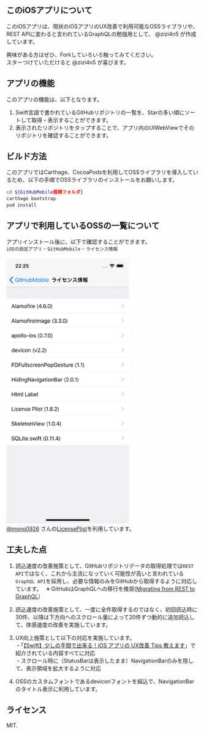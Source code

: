 ## このiOSアプリについて
このiOSアプリは、現状のiOSアプリのUX改善で利用可能なOSSライブラリや、REST APIに変わると言われているGraphQLの勉強用として、 @zizi4n5 が作成しています。  

興味がある方はぜひ、Forkしていろいろ触ってみてください。  
スターつけていただけると @zizi4n5 が喜びます。


## アプリの機能
このアプリの機能は、以下となります。

1. Swift言語で書かれているGitHubリポジトリの一覧を、Starの多い順にソートして取得・表示することができます。
2. 表示されたリポジトリをタップすることで、アプリ内のUIWebViewでそのリポジトリを確認することができます。


## ビルド方法
このアプリではCarthage、CocoaPodsを利用してOSSライブラリを導入しているため、以下の手順でOSSライブラリのインストールをお願いします。

``` bash
cd ${GitHubMobile展開フォルダ}
carthage bootstrap
pod install
```

## アプリで利用しているOSSの一覧について
アプリインストール後に、以下で確認することができます。  
`iOSの設定アプリ` - `GitHubMobile` - `ライセンス情報`  
<br/>
<img src="Screenshots/list_license_version.png" width="320" height="693" alt="License list with versions">  
[@mono0926](https://github.com/mono0926) さんの[LicensePlist](https://github.com/mono0926/LicensePlist/blob/master/README.md)を利用しています。  


## 工夫した点
1. 読込速度の改善施策として、GitHubリポジトリデータの取得処理では`REST API`ではなく、これから主流になっていく可能性が高いと言われている`GraphQL API`を採用し、必要な情報のみをGitHubから取得するように対応しています。  
  ※ GitHubはGraphQLへの移行を推奨([Migrating from REST to GraphQL](https://developer.github.com/v4/guides/migrating-from-rest/)）

2. 読込速度の改善施策として、一度に全件取得するのではなく、初回読込時に30件、以降は下方向へのスクロール量によって20件ずつ動的に追加読込して、体感速度の改善を実施しています。

3. UX向上施策として以下の対応を実施しています。  
  ・「[【Swift】少しの手間で出来る！iOS アプリの UX改善 Tips 教えます](https://tech.recruit-mp.co.jp/mobile/ios-ux-tips/)」で紹介されている内容すべてに対応  
  ・スクロール時に（StatusBarは表示したまま）NavigationBarのみを隠して、表示領域を拡大するように対応  

4. OSSのカスタムフォントであるdeviconフォントを組込で、NavigationBarのタイトル表示に利用しています。  


## ライセンス
MIT.
